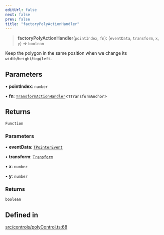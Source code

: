 ```yaml
---
editUrl: false
next: false
prev: false
title: "factoryPolyActionHandler"
---
```


> **factoryPolyActionHandler**(`pointIndex`, `fn`): (`eventData`, `transform`, `x`, `y`) => `boolean`

Keep the polygon in the same position when we change its `width`/`height`/`top`/`left`.

## Parameters

• **pointIndex**: `number`

• **fn**: [`TransformActionHandler`](/api/type-aliases/transformactionhandler/)\<`TTransformAnchor`\>

## Returns

`Function`

### Parameters

• **eventData**: [`TPointerEvent`](/api/type-aliases/tpointerevent/)

• **transform**: [`Transform`](/api/type-aliases/transform/)

• **x**: `number`

• **y**: `number`

### Returns

`boolean`

## Defined in

[src/controls/polyControl.ts:68](https://github.com/fabricjs/fabric.js/blob/8748628df7e9de00ba77413bfc3ad9e9fe9d4f30/src/controls/polyControl.ts#L68)
